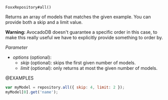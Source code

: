 

`FoxxRepository#all()`

Returns an array of models that matches the given example. You can provide
both a skip and a limit value.

**Warning:** AvocadoDB doesn't guarantee a specific order in this case, to make
this really useful we have to explicitly provide something to order by.

*Parameter*

* *options* (optional):
  * *skip* (optional): skips the first given number of models.
  * *limit* (optional): only returns at most the given number of models.

@EXAMPLES

```javascript
var myModel = repository.all({ skip: 4, limit: 2 });
myModel[0].get('name');
```

